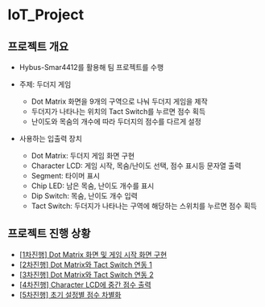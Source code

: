 # IoT_Project

## 프로젝트 개요

- Hybus-Smar4412를 활용해 팀 프로젝트를 수행
- 주제: 두더지 게임
    - Dot Matrix 화면을 9개의 구역으로 나눠 두더지 게임을 제작
    - 두더지가 나타나는 위치의 Tact Switch를 누르면 점수 획득
    - 난이도와 목숨의 개수에 따라 두더지의 점수를 다르게 설정

- 사용하는 입출력 장치
    - Dot Matrix: 두더지 게임 화면 구현
    - Character LCD: 게임 시작, 목숨/난이도 선택, 점수 표시등 문자열 출력
    - Segment: 타이머 표시
    - Chip LED: 남은 목숨, 난이도 개수를 표시
    - Dip Switch: 목숨, 난이도 개수 입력
    - Tact Switch: 두더지가 나타나는 구역에 해당하는 스위치를 누르면 점수 획득

## 프로젝트 진행 상황
* [[1차진행] Dot Matrix 화면 및 게임 시작 화면 구현](https://www.notion.so/1-Dot-Matrix-524956653caf4b9aad0a93ee2a1e1561)
* [[2차진행] Dot Matrix와 Tact Switch 연동 1](https://www.notion.so/2-Dot-Matrix-Tact-Switch-84a9e266d6ba4483913fbc81a7ed56fc)
* [[3차진행] Dot Matrix와 Tact Switch 연동 2](https://www.notion.so/3-Dot-Matrix-Tact-Switch-2-1f29a13d4ebf405aa0e4d3471f3ce52c)
* [[4차진행] Character LCD에 중간 점수 출력](https://www.notion.so/4-Character-LCD-382e2e32652c44bfa71589e6b3bac28e)
* [[5차진행] 초기 설정별 점수 차별화]()
